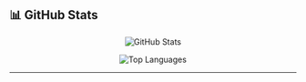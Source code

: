 ## 📊 GitHub Stats 

<p align="center">
  <img src="https://github-readme-stats.vercel.app/api?username=sajjalf23&show_icons=true&theme=default&cache_seconds=86400" alt="GitHub Stats"/>
</p>

<p align="center">
  <img src="https://github-readme-stats.vercel.app/api/top-langs/?username=sajjalf23&layout=compact&cache_seconds=86400" alt="Top Languages"/>
</p>

---

